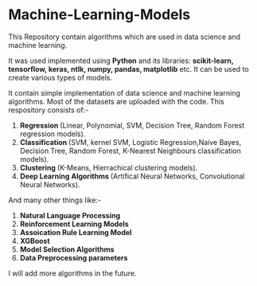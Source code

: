 # Machine-Learning-Models
This Repository contain algorithms which are used in data science and machine learning.

It was used implemented using <b> Python</b> and its libraries: <b> scikit-learn, tensorflow, keras, ntlk, numpy, pandas, matplotlib</b> etc. It can be used to create various types of models.

It contain simple implementation of data science and machine learning algorithms. Most of the datasets are uploaded with the code.
This respository consists of:-

1. <b> Regression </b> (Linear, Polynomial, SVM, Decision Tree, Random Forest regression models).
2. <b> Classification </b> (SVM, kernel SVM, Logistic Regression,Naive Bayes, Decision Tree, Random Forest, K-Nearest Neighbours classification models).
3. <b> Clustering </b> (K-Means, Hierrachical clustering models).
4. <b> Deep Learning Algorithms </b> (Artifical Neural Networks, Convolutional Neural Networks).

And many other things like:-
1. <b> Natural Language Processing </b>
2. <b> Reinforcement Learning Models </b> 
3. <b> Assoication Rule Learning Model </b>
4. <b> XGBoost </b>
5. <b> Model Selection Algorithms </b>
6. <b> Data Preprocessing parameters</b>

I will add more algorithms in the future.
